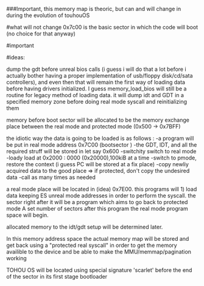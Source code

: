 ###Important, this memory map is theoric, but can and will change in during the evolution of touhouOS

#what will not change
0x7c00 is the basic sector in which the code will boot (no choice for that anyway)

#important 

#ideas:

dump the gdt before unreal bios calls (i guess i will do that a lot before i actually bother having a proper implementation of usb/floppy disk/cd/sata controllers), and even then that will remain the first way of loading data before having drivers initialized. I guess memory_load_bios will still be a routine for legacy method of loading data. it will dump idt and GDT in a specified memory zone before doing real mode syscall and reinitializing them

memory before boot sector will be allocated to be the memory exchange place between the real mode and protected mode (0x500 -> 0x7BFF)

the idiotic way the data is going to be loaded is as follows :
-a program will be put in real mode address 0x7C00 (bootsector )
-the GDT, IDT, and all the required struff will be stored in let say 0x600
-switchity switch to real mode
-loady load at 0x2000 : 0000 (0x20000),100kiB at a time
-switch to pmode, restore the context (i guess PC will be stored at a fix place)
-copy newliy acquired data to the good place => if protected, don't copy the undesired data
-call as many times as needed




a real mode place will be located in (idea) 0x7E00. this programs will 1) load data keeping ES unreal mode addresses in order to perform the syscall.
the sector right after it will be a program which aims to go back to protected mode
A set number of sectors after this program the real mode program space will begin.

allocated memory to the idt/gdt setup will be determined later.

In this memory address space the actual memory map will be stored and get back using a "protected real syscall" in order to get the memory availible to the device and be able to make the MMU/memmap/pagination working

TOHOU OS will be located using special signature 'scarlet' before the end of the sector in its first stage bootloader
